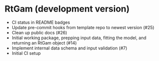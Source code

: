 # RtGam (development version)

* CI status in README badges
* Update pre-commit hooks from template repo to newest version (#25)
* Clean up public docs (#26)
* Initial working package, prepping input data, fitting the model, and returning an RtGam object (#14)
* Implement internal data schema and input validation (#7)
* Initial CI setup
